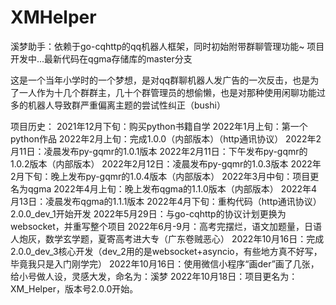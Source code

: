 # XMHelper
溪梦助手：依赖于go-cqhttp的qq机器人框架，同时初始附带群聊管理功能~
项目开发中...最新代码在qgma存储库的master分支

这是一个当年小学时的一个梦想，是对qq群聊机器人发广告的一次反击，也是为了一人作为十几个群群主，几十个群管理员的想偷懒，也是对那种使用闲聊功能过多的机器人导致群严重偏离主题的尝试性纠正（bushi）

项目历史：
2021年12月下旬：购买python书籍自学
2022年1月上旬：第一个python作品
2022年2月上旬：完成1.0.0（内部版本）（http通讯协议）
2022年2月11日：凌晨发布py-gqmr的1.0.1版本
2022年2月11日：下午发布py-gqmr的1.0.2版本（内部版本）
2022年2月12日：凌晨发布py-gqmr的1.0.3版本
2022年2月下旬：晚上发布py-gqmr的1.0.4版本（内部版本）
2022年3月中旬：项目更名为qgma
2022年4月上旬：晚上发布qgma的1.1.0版本（内部版本）
2022年4月13日：凌晨发布qgma的1.1.1版本
2022年4月下旬：重构代码（http通讯协议）2.0.0_dev_1开始开发
2022年5月29日：与go-cqhttp的协议计划更换为websocket，并重写整个项目
2022年6月-9月：高考完摆烂，语文加题量，日语人炮灰，数学玄学题，夏寄高考进大专（广东卷贼恶心）
2022年10月16日：完成2.0.0_dev_3核心开发（dev_2用的是websocket+asyncio，有些地方真不好写，毕竟我只是入门刚学完）
2022年10月16日：使用微信小程序“画der”画了几张，给小号做人设，灵感大发，命名为：溪梦
2022年10月18日：项目更名为：XM_Helper，版本号2.0.0开始。
